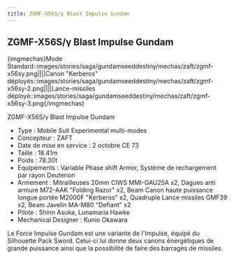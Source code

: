 ```yaml
---
title: ZGMF-X56S/γ Blast Impulse Gundam
---
```


ZGMF-X56S/γ Blast Impulse Gundam
--------------------------------


{imgmechas}Mode Standard::images/stories/saga/gundamseeddestiny/mechas/zaft/zgmf-x56sy.png||||Canon "Kerberos" déployés::images/stories/saga/gundamseeddestiny/mechas/zaft/zgmf-x56sy-2.png||||Lance-missiles déployé::images/stories/saga/gundamseeddestiny/mechas/zaft/zgmf-x56sy-3.png{/imgmechas}


ZGMF-X56S/γ Blast Impulse Gundam   
  
- Type : Mobile Suit Experimental multi-modes  
- Concepteur : ZAFT  
- Date de mise en service : 2 octobre CE 73  
- Taille : 18.41m  
- Poids : 78.30t  
- Equipements : Variable Phase shift Armor, Système de rechargement par rayon Deuterion  
- Armement : Mitrailleuses 20mm CIWS MMI-GAU25A x2, Dagues anti armure M72-AAK "Folding Razor" x2, Beam Canon haute puissance longue portée M2000F "Kerberos" x2, Quadruple Lance missiles GMF39 x2, Beam Javelin MA-M80 "Defiant" x2  
- Pilote : Shinn Asuka, Lunamaria Hawke  
- Mechanical Designer : Kunio Okawara  
  
Le Force Impulse Gundam est une variante de l'Impulse, équipé du Silhouette Pack Sword. Celui-ci lui donne deux canons énergétiques de grande puissance ainsi que la possibilité de faire des barrages de missiles.

